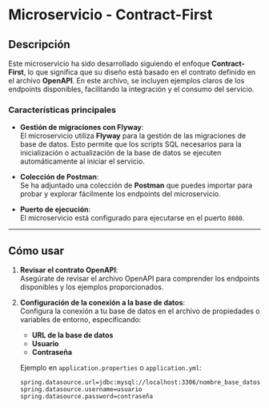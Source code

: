 # Microservicio - Contract-First

## Descripción

Este microservicio ha sido desarrollado siguiendo el enfoque **Contract-First**, lo que significa que su diseño está basado en el contrato definido en el archivo **OpenAPI**. En este archivo, se incluyen ejemplos claros de los endpoints disponibles, facilitando la integración y el consumo del servicio.

### Características principales

- **Gestión de migraciones con Flyway**:  
  El microservicio utiliza **Flyway** para la gestión de las migraciones de base de datos. Esto permite que los scripts SQL necesarios para la inicialización o actualización de la base de datos se ejecuten automáticamente al iniciar el servicio.

- **Colección de Postman**:  
  Se ha adjuntado una colección de **Postman** que puedes importar para probar y explorar fácilmente los endpoints del microservicio.

- **Puerto de ejecución**:  
  El microservicio está configurado para ejecutarse en el puerto `8080`.

---

## Cómo usar

1. **Revisar el contrato OpenAPI**:  
   Asegúrate de revisar el archivo OpenAPI para comprender los endpoints disponibles y los ejemplos proporcionados.

2. **Configuración de la conexión a la base de datos**:  
   Configura la conexión a tu base de datos en el archivo de propiedades o variables de entorno, especificando:
   - **URL de la base de datos**
   - **Usuario**
   - **Contraseña**

   Ejemplo en `application.properties` o `application.yml`:
   ```properties
   spring.datasource.url=jdbc:mysql://localhost:3306/nombre_base_datos
   spring.datasource.username=usuario
   spring.datasource.password=contraseña
